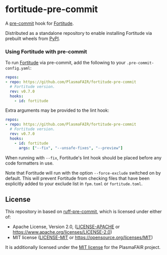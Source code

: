 # fortitude-pre-commit

A [pre-commit](https://pre-commit.com/) hook for [Fortitude](https://github.com/PlasmaFAIR/fortitude).

Distributed as a standalone repository to enable installing Fortitude via prebuilt
wheels from [PyPI](https://pypi.org/project/fortitude-lint/).


### Using Fortitude with pre-commit

To run [Fortitude](https://fortitude.readthedocs.io/en/stable/) via pre-commit, add the
following to your `.pre-commit-config.yaml`:

```yaml
repos:
- repo: https://github.com/PlasmaFAIR/fortitude-pre-commit
  # Fortitude version.
  rev: v0.7.0
  hooks:
    - id: fortitude
```

Extra arguments may be provided to the lint hook:

```yaml
repos:
- repo: https://github.com/PlasmaFAIR/fortitude-pre-commit
  # Fortitude version.
  rev: v0.7.0
  hooks:
    - id: fortitude
      args: ["--fix", "--unsafe-fixes", "--preview"]
```

When running with `--fix`, Fortitude's lint hook should be placed before any code
formatters in use.

Note that Fortitude will run with the option `--force-exclude` switched on by default.
This will prevent Fortitude from checking files that have been explicitly added to your
exclude list in `fpm.toml` or `fortitude.toml`.

## License

This repository in based on [ruff-pre-commit](https://github.com/astral-sh/ruff-pre-commit),
which is licensed under either of:

- Apache License, Version 2.0, ([LICENSE-APACHE](LICENSE-APACHE-ruff) or <https://www.apache.org/licenses/LICENSE-2.0>)
- MIT license ([LICENSE-MIT](LICENSE-MIT-ruff) or <https://opensource.org/licenses/MIT>)

It is additionally licensed under the [MIT license](LICENSE) for the PlasmaFAIR project.
